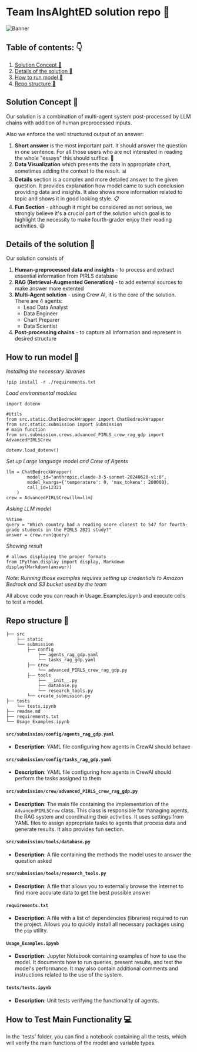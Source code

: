 # Team InsAIghtED solution repo :blue_book:

![Banner](http://gdsc-bucket-058264313357.s3.amazonaws.com/insighted_banner_team.png)

## Table of contents: :point_down:
1. [Solution Concept :mag_right:](#solution-concept-mag_right)
2. [Details of the solution :page_with_curl:](#details-of-the-solution-page_with_curl)
3. [How to run model :running:](#how-to-run-model-running)
4. [Repo structure :construction_worker:](#repo-structure-construction_worker)

## Solution Concept :mag_right:
Our solution is a combination of multi-agent system post-processed by LLM chains with addition of human preprocessed inputs.

Also we enforce the well structured output of an answer:
1. **Short answer** is the most important part. It should answer the question in one sentence. For all those users who are not interested in reading the whole "essays" this should suffice. :page_facing_up:
2. **Data Visualization** which presents the data in appropriate chart, sometimes adding the context to the result. :bar_chart:
3. **Details** section is a complex and more detailed answer to the given question. It provides explanation how model came to such conclusion providing data and insights. It also shows more information related to topic and shows it in good looking style. :clipboard:
4. **Fun Section** - although it might be considered as not serious, we strongly believe it's a crucial part of the solution which goal is to highlight the necessity to make fourth-grader enjoy their reading activities. :smiley:

## Details of the solution :page_with_curl:
Our solution consists of 
1. **Human-preprocessed data and insights** - to process and extract essential information from PIRLS database
2. **RAG (Retrieval-Augmented Generation)** - to add external sources to make answer more extented
3. **Multi-Agent solution** - using Crew AI, it is the core of the solution.
    There are 4 agents:
    - Lead Data Analyst
    - Data Engineer
    - Chart Preparer
    - Data Scientist
4. **Post-processing chains** - to capture all information and represent in desired structure

## How to run model :running:

*Installing the necessary libraries*
```
!pip install -r ./requirements.txt
```
*Load environmental modules*
```
import dotenv

#Utils
from src.static.ChatBedrockWrapper import ChatBedrockWrapper
from src.static.submission import Submission
# main function
from src.submission.crews.advanced_PIRLS_crew_rag_gdp import AdvancedPIRLSCrew

dotenv.load_dotenv()
```
*Set up Large language model and Crew of Agents*
```
llm = ChatBedrockWrapper(
        model_id="anthropic.claude-3-5-sonnet-20240620-v1:0",
        model_kwargs={'temperature': 0, 'max_tokens': 200000},
        call_id=12321
    )
crew = AdvancedPIRLSCrew(llm=llm)
```
*Asking LLM model*
```
%%time
query = "Which country had a reading score closest to 547 for fourth-grade students in the PIRLS 2021 study?"
answer = crew.run(query)
```
*Showing result*
```
# allows displaying the proper formats
from IPython.display import display, Markdown
display(Markdown(answer))
```

*Note: Running those examples requires setting up credentials to Amazon Bedrock and S3 bucket used by the team*

All above code you can reach in Usage_Examples.ipynb and execute cells to test a model.

## Repo structure :construction_worker:

```
├── src
    ├── static
    └── submission
        ├── config
            ├── agents_rag_gdp.yaml
            └── tasks_rag_gdp.yaml
        ├── crew
            └── advanced_PIRLS_crew_rag_gdp.py
        ├── tools
            ├── __init__.py
            ├── database.py
            └── research_tools.py
        └── create_submission.py
├── tests
    └── tests.ipynb
├── readme.md
├── requirements.txt
└── Usage_Examples.ipynb
```

#### `src/submission/config/agents_rag_gdp.yaml`
- **Description**: YAML file configuring how agents in CrewAI should behave

#### `src/submission/config/tasks_rag_gdp.yaml`
- **Description**: YAML file configuring how agents in CrewAI should perform the tasks assigned to them

#### `src/submission/crew/advanced_PIRLS_crew_rag_gdp.py`
- **Description**: The main file containing the implementation of the `AdvancedPIRLSCrew` class. This class is responsible for managing agents, the RAG system and coordinating their activities. It uses settings from YAML files to assign appropriate tasks to agents that process data and generate results. It also provides fun section.

#### `src/submission/tools/database.py`
- **Description**: A file containing the methods the model uses to answer the question asked

#### `src/submission/tools/research_tools.py`
- **Description**: A file that allows you to externally browse the Internet to find more accurate data to get the best possible answer

#### `requirements.txt`
- **Description**: A file with a list of dependencies (libraries) required to run the project. Allows you to quickly install all necessary packages using the `pip` utility.

#### `Usage_Examples.ipynb`
- **Description**: Jupyter Notebook containing examples of how to use the model. It documents how to run queries, present results, and test the model's performance. It may also contain additional comments and instructions related to the use of the system.

#### `tests/tests.ipynb`
- **Description**: Unit tests verifying the functionality of agents.

## How to Test Main Functionality :computer:
In the 'tests' folder, you can find a notebook containing all the tests, which will verify the main functions of the model and variable types.

